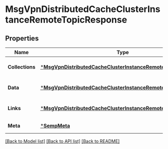 # MsgVpnDistributedCacheClusterInstanceRemoteTopicResponse

## Properties
Name | Type | Description | Notes
------------ | ------------- | ------------- | -------------
**Collections** | [***MsgVpnDistributedCacheClusterInstanceRemoteTopicCollections**](MsgVpnDistributedCacheClusterInstanceRemoteTopicCollections.md) |  | [optional] [default to null]
**Data** | [***MsgVpnDistributedCacheClusterInstanceRemoteTopic**](MsgVpnDistributedCacheClusterInstanceRemoteTopic.md) |  | [optional] [default to null]
**Links** | [***MsgVpnDistributedCacheClusterInstanceRemoteTopicLinks**](MsgVpnDistributedCacheClusterInstanceRemoteTopicLinks.md) |  | [optional] [default to null]
**Meta** | [***SempMeta**](SempMeta.md) |  | [default to null]

[[Back to Model list]](../README.md#documentation-for-models) [[Back to API list]](../README.md#documentation-for-api-endpoints) [[Back to README]](../README.md)

